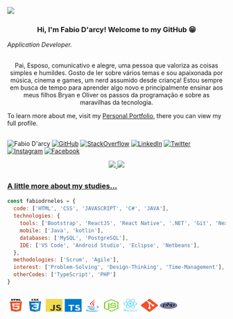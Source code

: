 <!--Banner session-->
<a align="center"><img src="http://clubedosgeeks.com.br/wp-content/uploads/2016/04/Cover-Image.png"/>

<!--About session-->
<h3>Hi, I'm Fabio D'arcy! Welcome to my GitHub 😁</h3>
<span><em>Application Developer.</em></span>
<br><br>
<p>Pai, Esposo, comunicativo e alegre, uma pessoa que valoriza as coisas simples e humildes. Gosto de ler sobre vários temas e sou apaixonada por música, cinema e games, um nerd assumido desde criança! Estou sempre em busca de tempo para aprender algo novo e principalmente ensinar aos meus filhos Bryan e Oliver os passos da programação e sobre as maravilhas da tecnologia.</p>

To learn more about me, visit my <a target="_blank" rel="noopener noreferrer" href="">Personal Portfolio</a>, there you can view my full profile.

##

<!-- Badges session -->
<span><img src="https://visitor-badge.laobi.icu/badge?page_id=fabiodrneles" alt="Fabio D'arcy"/></span>
<a href="https://github.com/fabiodrneles" target="_blank" rel="noopener noreferrer"><img src="https://img.shields.io/badge/GitHub-100000?style=lat-square&logo=github&logoColor=white" alt="GitHub"></a>
<a href="https://pt.stackoverflow.com/users/278105/fabio-darcy" target="_blank" rel="noopener noreferrer"><img src="https://aleen42.github.io/badges/src/stackoverflow.svg" alt="StackOverflow"></a>
<a href="https://www.linkedin.com/in/f%C3%A1bio-d-dorneles/" target="_blank" rel="noopener noreferrer"><img src="https://img.shields.io/badge/LinkedIn-0077B5?style=lat-square&logo=linkedin&logoColor=white" alt="LinkedIn"></a>
<a href="https://twitter.com/FabioDrneles" target="_blank" rel="noopener noreferrer"><img src="https://img.shields.io/badge/Twitter-1DA1F2?style=lat-square&logo=twitter&logoColor=white" alt="Twitter"></a>
<a href="https://www.instagram.com/fabiodrneles/" target="_blank" rel="noopener noreferrer"><img src="https://img.shields.io/badge/Instagram-E4405F?style=lat-square&logo=instagram&logoColor=white" alt="Instagram"></a>
<a href="https://www.facebook.com/FabioDrneles/" target="_blank" rel="noopener noreferrer"><img src="https://img.shields.io/badge/Facebook-1877F2?style=lat-square&logo=facebook&logoColor=white" alt="Facebook"></a>

<div align="center">
  <a href="https://github.com/fabiodrneles">
  <img height="180em" src="https://github-readme-stats.vercel.app/api?username=fabiodrneles&show_icons=true&theme=tokyonight&include_all_commits=true&count_private=true"/>
  <img height="180em" src="https://github-readme-stats.vercel.app/api/top-langs?username=fabiodrneles&layout=compact&langs_count=15&theme=tokyonight" />
</div>

##
  
<h3>A little more about my studies...</h3>

```javascript
const fabiodrneles = {
  code: ['HTML', 'CSS', 'JAVASCRIPT', 'C#', 'JAVA'],
  technologies: {
    tools: ['Bootstrap', 'ReactJS', 'React Native', '.NET', 'Git', 'NextJS'],
    mobile: ['Java', 'kotlin'],
    databases: ['MySQL', 'PostgreSQL'],
    IDE: ['VS Code', 'Android Studio', 'Eclipse', 'Netbeans'],
  },
  methodologies: ['Scrum', 'Agile'],
  interest: ['Problem-Solving', 'Design-Thinking', 'Time-Management'],
  otherCodes: ['TypeScript', 'PHP']
}
```

<div style="display: inline_block"><br>
  <img align="center" src="https://raw.githubusercontent.com/devicons/devicon/master/icons/html5/html5-original-wordmark.svg" alt="HTML5" title="HTML5" height="30" width="40"/>
  <img align="center" src="https://raw.githubusercontent.com/devicons/devicon/master/icons/css3/css3-original-wordmark.svg" alt="CSS3" title="CSS3" height="30" width="40""/>
  <img align="center" src="https://raw.githubusercontent.com/devicons/devicon/master/icons/javascript/javascript-original.svg" alt="JavaScript" title="JavaScript" height="30" width="40"/>
  <img align="center" src="https://raw.githubusercontent.com/devicons/devicon/master/icons/typescript/typescript-original.svg" alt="TypeScript" title="TypeScript" height="30" width="40"/>
  <img align="center" src="https://raw.githubusercontent.com/devicons/devicon/master/icons/java/java-original.svg" alt="Java" title="Java" height="30" width="40"/>
  <img align="center" src="https://raw.githubusercontent.com/devicons/devicon/master/icons/nodejs/nodejs-original.svg" alt="NodeJS" title="NodeJS" height="30" width="40"/>
  <img align="center" src="https://raw.githubusercontent.com/devicons/devicon/master/icons/react/react-original-wordmark.svg" alt="ReactJS" title="ReactJS" height="30" width="40"/>
  <img align="center" src="https://raw.githubusercontent.com/devicons/devicon/master/icons/git/git-original.svg" alt="Git" title="Git" height="30" width="40"/>
  <img align="center" src="https://raw.githubusercontent.com/devicons/devicon/master/icons/php/php-original.svg" alt="php" title="php" height="30" width="40"/>
<div>
<br>


